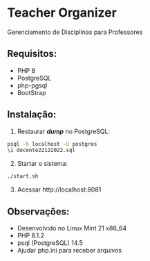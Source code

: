 # Teacher Organizer

Gerenciamento de Disciplinas para Professores

## Requisitos:

* PHP 8
* PostgreSQL
* php-pgsql
* BootStrap

## Instalação:

1) Restaurar ***dump*** no PostgreSQL:

```sh
psql -h localhost -U postgres
\i docente22122022.sql
```
2) Startar o sistema:

```sh
./start.sh
```

3) Acessar http://localhost:8081


## Observações:

* Desenvolvido no Linux Mint 21 x86_64 
* PHP 8.1.2
* psql (PostgreSQL) 14.5
* Ajudar php.ini para receber arquivos

